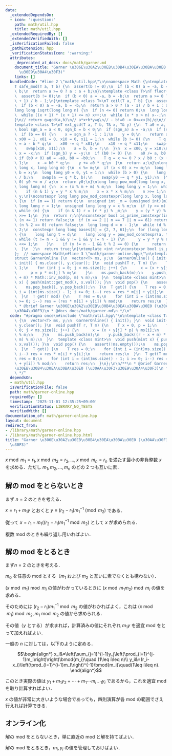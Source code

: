 ```yaml
---
data:
  _extendedDependsOn:
  - icon: ':question:'
    path: math/util.hpp
    title: math/util.hpp
  _extendedRequiredBy: []
  _extendedVerifiedWith: []
  _isVerificationFailed: false
  _pathExtension: hpp
  _verificationStatusIcon: ':warning:'
  attributes:
    _deprecated_at_docs: docs/math/garner.md
    document_title: "Garner \u306E\u30A2\u30EB\u30B4\u30EA\u30BA\u30E0 (\u30AA\u30F3\
      \u30E9\u30A4\u30F3)"
    links: []
  bundledCode: "#line 2 \"math/util.hpp\"\n\nnamespace Math {\ntemplate <class T>\n\
    T safe_mod(T a, T b) {\n  assert(b != 0);\n  if (b < 0) a = -a, b = -b;\n  a %=\
    \ b;\n  return a >= 0 ? a : a + b;\n}\ntemplate <class T>\nT floor(T a, T b) {\n\
    \  assert(b != 0);\n  if (b < 0) a = -a, b = -b;\n  return a >= 0 ? a / b : (a\
    \ + 1) / b - 1;\n}\ntemplate <class T>\nT ceil(T a, T b) {\n  assert(b != 0);\n\
    \  if (b < 0) a = -a, b = -b;\n  return a > 0 ? (a - 1) / b + 1 : a / b;\n}\n\
    long long isqrt(long long n) {\n  if (n <= 0) return 0;\n  long long x = sqrt(n);\n\
    \  while ((x + 1) * (x + 1) <= n) x++;\n  while (x * x > n) x--;\n  return x;\n\
    }\n// return g=gcd(a,b)\n// a*x+b*y=g\n// - b!=0 -> 0<=x<|b|/g\n// - b=0  -> ax=g\n\
    template <class T>\nT ext_gcd(T a, T b, T& x, T& y) {\n  T a0 = a, b0 = b;\n \
    \ bool sgn_a = a < 0, sgn_b = b < 0;\n  if (sgn_a) a = -a;\n  if (sgn_b) b = -b;\n\
    \  if (b == 0) {\n    x = sgn_a ? -1 : 1;\n    y = 0;\n    return a;\n  }\n  T\
    \ x00 = 1, x01 = 0, x10 = 0, x11 = 1;\n  while (b != 0) {\n    T q = a / b, r\
    \ = a - b * q;\n    x00 -= q * x01;\n    x10 -= q * x11;\n    swap(x00, x01);\n\
    \    swap(x10, x11);\n    a = b, b = r;\n  }\n  x = x00, y = x10;\n  if (sgn_a)\
    \ x = -x;\n  if (sgn_b) y = -y;\n  if (b0 != 0) {\n    a0 /= a, b0 /= a;\n   \
    \ if (b0 < 0) a0 = -a0, b0 = -b0;\n    T q = x >= 0 ? x / b0 : (x + 1) / b0 -\
    \ 1;\n    x -= b0 * q;\n    y += a0 * q;\n  }\n  return a;\n}\nlong long inv_mod(long\
    \ long x, long long m) {\n  x %= m;\n  if (x < 0) x += m;\n  long long a = m,\
    \ b = x;\n  long long y0 = 0, y1 = 1;\n  while (b > 0) {\n    long long q = a\
    \ / b;\n    swap(a -= q * b, b);\n    swap(y0 -= q * y1, y1);\n  }\n  if (y0 <\
    \ 0) y0 += m / a;\n  return y0;\n}\nlong long pow_mod(long long x, long long n,\
    \ long long m) {\n  x = (x % m + m) % m;\n  long long y = 1;\n  while (n) {\n\
    \    if (n & 1) y = y * x % m;\n    x = x * x % m;\n    n >>= 1;\n  }\n  return\
    \ y;\n}\nconstexpr long long pow_mod_constexpr(long long x, long long n, int m)\
    \ {\n  if (m == 1) return 0;\n  unsigned int _m = (unsigned int)(m);\n  unsigned\
    \ long long r = 1;\n  unsigned long long y = x % m;\n  if (y >= m) y += m;\n \
    \ while (n) {\n    if (n & 1) r = (r * y) % _m;\n    y = (y * y) % _m;\n    n\
    \ >>= 1;\n  }\n  return r;\n}\nconstexpr bool is_prime_constexpr(int n) {\n  if\
    \ (n <= 1) return false;\n  if (n == 2 || n == 7 || n == 61) return true;\n  if\
    \ (n % 2 == 0) return false;\n  long long d = n - 1;\n  while (d % 2 == 0) d /=\
    \ 2;\n  constexpr long long bases[3] = {2, 7, 61};\n  for (long long a : bases)\
    \ {\n    long long t = d;\n    long long y = pow_mod_constexpr(a, t, n);\n   \
    \ while (t != n - 1 && y != 1 && y != n - 1) {\n      y = y * y % n;\n      t\
    \ <<= 1;\n    }\n    if (y != n - 1 && t % 2 == 0) {\n      return false;\n  \
    \  }\n  }\n  return true;\n}\ntemplate <int n>\nconstexpr bool is_prime = is_prime_constexpr(n);\n\
    };  // namespace Math\n#line 3 \"math/garner-online.hpp\"\n\ntemplate <class T>\n\
    struct GarnerOnline {\n  vector<T> ms, y;\n  GarnerOnline() { init(); }\n  void\
    \ init() { ms.clear(), y.clear(); }\n  void push(T r, T m) {\n    T x = 0, p =\
    \ 1;\n    for (int j = 0; j < ms.size(); j++) {\n      x = (x + y[j] * p) % ms[i];\n\
    \      p = p * ms[j] % m;\n    }\n    ms.push_back(m);\n    y.push_back((r - x\
    \ + m) * Math::inv_mod(p, m) % m);\n  }\n  template <class mint>\n  void push(mint\
    \ x) { push(mint::get_mod(), x.val()); }\n  void pop() {\n    assert(!ms.empty());\n\
    \    ms.pop_back(), y.pop_back();\n  }\n  T get() {\n    T res = 0;\n    for (int\
    \ i = (int)ms.size() - 1; i >= 0; i--) res = res * m[i] + y[i];\n    return res;\n\
    \  }\n  T get(T mod) {\n    T res = 0;\n    for (int i = (int)ms.size() - 1; i\
    \ >= 0; i--) res = (res * m[i] + y[i]) % mod;\n    return res;\n  }\n};\n\n/**\n\
    \ * @brief Garner \u306E\u30A2\u30EB\u30B4\u30EA\u30BA\u30E0 (\u30AA\u30F3\u30E9\
    \u30A4\u30F3)\n * @docs docs/math/garner.md\n */\n"
  code: "#pragma once\n#include \"math/util.hpp\"\n\ntemplate <class T>\nstruct GarnerOnline\
    \ {\n  vector<T> ms, y;\n  GarnerOnline() { init(); }\n  void init() { ms.clear(),\
    \ y.clear(); }\n  void push(T r, T m) {\n    T x = 0, p = 1;\n    for (int j =\
    \ 0; j < ms.size(); j++) {\n      x = (x + y[j] * p) % ms[i];\n      p = p * ms[j]\
    \ % m;\n    }\n    ms.push_back(m);\n    y.push_back((r - x + m) * Math::inv_mod(p,\
    \ m) % m);\n  }\n  template <class mint>\n  void push(mint x) { push(mint::get_mod(),\
    \ x.val()); }\n  void pop() {\n    assert(!ms.empty());\n    ms.pop_back(), y.pop_back();\n\
    \  }\n  T get() {\n    T res = 0;\n    for (int i = (int)ms.size() - 1; i >= 0;\
    \ i--) res = res * m[i] + y[i];\n    return res;\n  }\n  T get(T mod) {\n    T\
    \ res = 0;\n    for (int i = (int)ms.size() - 1; i >= 0; i--) res = (res * m[i]\
    \ + y[i]) % mod;\n    return res;\n  }\n};\n\n/**\n * @brief Garner \u306E\u30A2\
    \u30EB\u30B4\u30EA\u30BA\u30E0 (\u30AA\u30F3\u30E9\u30A4\u30F3)\n * @docs docs/math/garner.md\n\
    \ */"
  dependsOn:
  - math/util.hpp
  isVerificationFile: false
  path: math/garner-online.hpp
  requiredBy: []
  timestamp: '2025-11-01 12:35:25+09:00'
  verificationStatus: LIBRARY_NO_TESTS
  verifiedWith: []
documentation_of: math/garner-online.hpp
layout: document
redirect_from:
- /library/math/garner-online.hpp
- /library/math/garner-online.hpp.html
title: "Garner \u306E\u30A2\u30EB\u30B4\u30EA\u30BA\u30E0 (\u30AA\u30F3\u30E9\u30A4\
  \u30F3)"
---
```

$x\bmod m_1=r_1,x\bmod m_2=r_2,\dots,x\bmod m_n=r_n$ を満たす最小の非負整数 $x$ を求める．ただし $m_1,m_2,\dots,m_n$ のどの 2 つも互いに素．

## 解の mod をとらないとき

まず $n=2$ のときを考える．

$x=r_1+m_1y$ とおくと $y\equiv(r_2-r_1)m_1^{-1}\pmod{m_2}$ である．

従って $x=r_1+m_1((r_2-r_1)m_1^{-1}\bmod{m_2})$ として $x$ が求められる．

複数 mod のときも繰り返し用いればよい．

## 解の mod をとるとき

まず$n=2$ のときを考える．

$m_0$ を任意の mod とする（$m_1$ および $m_2$ と互いに素でなくとも構わない）．

$(x\bmod m_1)\bmod m_i$ の値がわかっているときに $(x\bmod m_1m_2)\bmod m_i$ の値を求める．

そのためには $(r_2-r_1)m_1^{-1}\bmod{m_2}$ の値がわかればよく，これは $(x\bmod m_1)\bmod m_2,m_1\bmod m_2$ の値から求められる．

その値（$y$ とする）が求まれば，計算済みの値にそれぞれ $m_1y$ を適宜 mod をとって加えればよい．

一般の $n$ に対しては，以下のように定める．

$$\begin{align*}
x_i&=\left(\sum_{j=1}^{i-1}y_j\left(\prod_{l=1}^{j-1}m_l\right)\right)\bmod{m_i}\quad (1\leq i\leq n)\\
y_i&=(r_i-x_i)\left(\prod_{l=1}^{i-1}m_l\right)^{-1}\bmod{m_i}\quad(1\leq i\leq n).
\end{align*}$$

このとき実際の値は $y_1+m_1y_2+\cdots+m_1\cdots m_{i-1}y_i$ であるから，これを適宜 mod を取り計算すればよい．

$x$ の値が非常に大きいような場合であっても，四則演算が各 mod の範囲でさえ行えれば計算できる．

## オンライン化

解の mod をとらないとき，単に直近の mod と解を持てばよい．

解の mod をとるとき，$m_i,y_i$ の値を管理しておけばよい．